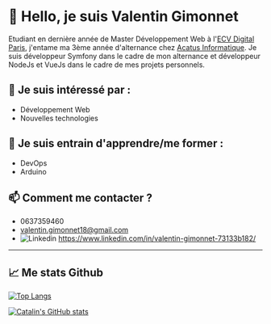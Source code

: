 # 👋 Hello, je suis Valentin Gimonnet
Etudiant en dernière année de Master Développement Web à l'[ECV Digital Paris](https://www.ecv.fr/), j'entame ma 3ème année d'alternance chez [Acatus Informatique](https://www.acatus.fr/).
Je suis développeur Symfony dans le cadre de mon alternance et développeur NodeJs et VueJs dans le cadre de mes projets personnels.

## 👀 Je suis intéressé par :
- Développement Web
- Nouvelles technologies

## 🌱 Je suis entrain d'apprendre/me former :
- DevOps
- Arduino

## 📫 Comment me contacter ?
- 0637359460
- valentin.gimonnet18@gmail.com
- ![Linkedin](https://www.vectorlogo.zone/logos/linkedin/linkedin-icon.svg) https://www.linkedin.com/in/valentin-gimonnet-73133b182/

---

## &#x1f4c8; Me stats Github

[![Top Langs](https://github-readme-stats.vercel.app/api/top-langs/?username=vgimonnet&hide=java,html,css&theme=tokyonight)](https://github.com/anuraghazra/github-readme-stats)

[![Catalin's GitHub stats](https://github-readme-stats.vercel.app/api?username=vgimonnet&theme=tokyonight)](https://github.com/anuraghazra/github-readme-stats)

<!---
vgimonnet/vgimonnet is a ✨ special ✨ repository because its `README.md` (this file) appears on your GitHub profile.
You can click the Preview link to take a look at your changes.
--->
